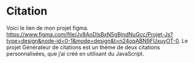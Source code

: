 # Citation
Voici le lien de mon projet figma. 
https://www.figma.com/file/Jv8AoDlsBxN5gBjndNuGcc/Projet-Js?type=design&node-id=0-1&mode=design&t=n24oqABN9FUxuyOT-0.
Le projet Générateur de citations est  un thème de deux citations personnalisées, que j’ai créé en utilisant du JavaScript.
